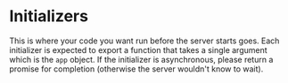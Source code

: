 Initializers
============
This is where your code you want run before the server starts goes. Each
initializer is expected to export a function that takes a single argument which
is the `app` object. If the initializer is asynchronous, please return a
promise for completion (otherwise the server wouldn't know to wait).
